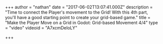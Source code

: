 +++
author = "nathan"
date = "2017-06-02T13:07:41.000Z"
description = "Time to connect the Player's movement to the Grid! With this 4th part, you'll have a good starting point to create your grid-based game."
title = "Make the Player Move on a Grid in Godot: Grid-based Movement 4/4"
type = "video"
videoid = "A7xcmDeIoLY"

+++

